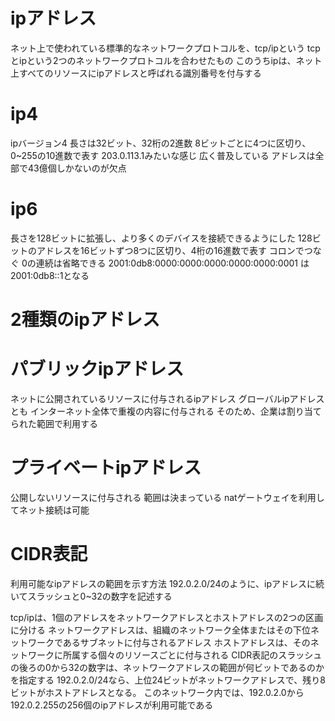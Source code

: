 # ipアドレス
ネット上で使われている標準的なネットワークプロトコルを、tcp/ipという
tcpとipという2つのネットワークプロトコルを合わせたもの
このうちipは、ネット上すべてのリソースにipアドレスと呼ばれる識別番号を付与する

# ip4
ipバージョン4
長さは32ビット、32桁の2進数
8ビットごとに4つに区切り、0~255の10進数で表す
203.0.113.1みたいな感じ
広く普及している
アドレスは全部で43億個しかないのが欠点

# ip6
長さを128ビットに拡張し、より多くのデバイスを接続できるようにした
128ビットのアドレスを16ビットずつ8つに区切り、4桁の16進数で表す
コロンでつなぐ
0の連続は省略できる
2001:0db8:0000:0000:0000:0000:0000:0001
は
2001:0db8::1となる

# 2種類のipアドレス
# パブリックipアドレス
ネットに公開されているリソースに付与されるipアドレス
グローバルipアドレスとも
インターネット全体で重複の内容に付与される
そのため、企業は割り当てられた範囲で利用する

# プライベートipアドレス
公開しないリソースに付与される
範囲は決まっている
natゲートウェイを利用してネット接続は可能

# CIDR表記
利用可能なipアドレスの範囲を示す方法
192.0.2.0/24のように、ipアドレスに続いてスラッシュと0~32の数字を記述する

tcp/ipは、1個のアドレスをネットワークアドレスとホストアドレスの2つの区画に分ける
ネットワークアドレスは、組織のネットワーク全体またはその下位ネットワークであるサブネットに付与されるアドレス
ホストアドレスは、そのネットワークに所属する個々のリソースごとに付与される
CIDR表記のスラッシュの後ろの0から32の数字は、ネットワークアドレスの範囲が何ビットであるのかを指定する
192.0.2.0/24なら、上位24ビットがネットワークアドレスで、残り8ビットがホストアドレスとなる。
このネットワーク内では、192.0.2.0から192.0.2.255の256個のipアドレスが利用可能である